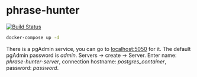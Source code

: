 # phrase-hunter

[![Build Status](https://travis-ci.com/GeorgeII/phrase-hunter.svg?branch=master)](https://travis-ci.com/GeorgeII/phrase-hunter)


```bash
docker-compose up -d
```

There is a pgAdmin service, you can go to [localhost:5050](http://localhost:5050) for it. The default pgAdmin password is _admin_.
Servers -> create -> Server. Enter name: _phrase-hunter-server_, connection hostname: _postgres_container_, password: _password_.